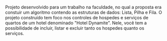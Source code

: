 Projeto desenvolvido para um trabalho na faculdade, no qual a proposta era constuir um algoritmo contendo as estruturas de dados: Lista, Pilha e Fila.
O projeto construído tem foco nos controles de hospedes e serviços de quartos de um hotel denominado "Hotel Dynamite". Nele, você tem a possibilidade de incluir, listar e excluir tanto os hospedes quanto os serviços.
